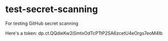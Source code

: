 # test-secret-scanning
For testing GitHub secret scanning

Here's a token: dp.ct.QQdieKw2iSmtxOdTcPTtP2SA6zcetU4eOrgs7eoM4Ib
